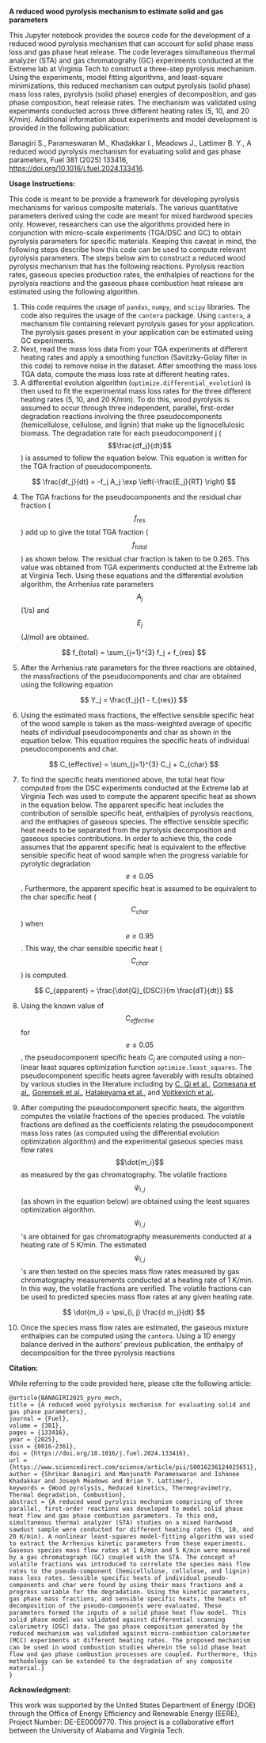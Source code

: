 **A reduced wood pyrolysis mechanism to estimate solid and gas parameters**

This Jupyter notebook provides the source code for the development of a reduced wood pyrolysis mechanism that can account for solid phase mass loss and gas phase heat release. The code leverages simultaneous thermal analyzer (STA) and gas chromatograhy (GC) experiments conducted at the Extreme lab at Virginia Tech to construct a three-step pyrolysis mechanism. Using the experiments, model fitting algorithms, and least-square minimizations, this reduced mechanism can output pyrolysis (solid phase) mass loss rates, pyrolysis (solid phase) energies of decomposition, and gas phase composition, heat release rates. The mechanism was validated using experiments conducted across three different heating rates (5, 10, and 20 K/min). Additional information about experiments and model development is provided in the following publication:

Banagiri S., Parameswaran M., Khadakkar I., Meadows J., Lattimer B. Y., A reduced wood pyrolysis mechanism for evaluating solid and gas phase parameters, Fuel 381 (2025) 133416, https://doi.org/10.1016/j.fuel.2024.133416.

**Usage Instructions:**

This code is meant to be provide a framework for developing pyrolysis mechanisms for various composite materials. The various quantitative parameters derived using the code are meant for mixed hardwood species only. However, researchers can use the algorithms provided here in conjunction with micro-scale experiments (TGA/DSC and GC) to obtain pyrolysis parameters for specific materials. Keeping this caveat in mind, the following steps describe how this code can be used to compute relevant pyrolysis parameters. The steps below aim to construct a reduced wood pyrolysis mechanism that has the following reactions. Pyrolysis reaction rates, gaseous species production rates, the enthalpies of reactions for the pyrolysis reactions and the gaseous phase combustion heat release are estimated using the following algorithm.





1. This code requires the usage of ```pandas```, ```numpy```, and ```scipy``` libraries. The code also requires the usage of the ```cantera``` package. Using ```cantera```, a mechanism file containing relevant pyrolysis gases for your application. The pyrolysis gases present in your application can be estimated using GC experiments.
2. Next, read the mass loss data from your TGA experiments at different heating rates and apply a smoothing function (Savitzky-Golay filter in this code) to remove noise in the dataset. After smoothing the mass loss TGA data, compute the mass loss rate at different heating rates.
3. A differential evolution algorithm (```optimize.differential_evolution```) is then used to fit the experimental mass loss rates for the three different heating rates (5, 10, and 20 K/min). To do this, wood pyrolysis is assumed to occur through three independent, parallel, first-order degradation reactions involving the three pseudocomponents (hemicellulose, cellulose, and lignin) that make up the lignocellulosic biomass. The degradation rate for each pseudocomponent j ($$\frac{df_j}{dt}$$) is assumed to follow the equation below. This equation is written for the TGA fraction of pseudocomponents.
   
$$
\frac{df_j}{dt} = -f_j A_j \exp \left(-\frac{E_j}{RT} \right)
$$

4. The TGA fractions for the pseudocomponents and the residual char fraction ($$f_{res}$$) add up to give the total TGA fraction ($$f_{total}$$) as shown below. The residual char fraction is taken to be 0.265. This value was obtained from TGA experiments conducted at the Extreme lab at Virginia Tech. Using these equations and the differential evolution algorithm, the Arrhenius rate parameters $$A_j$$ (1/s) and $$E_j$$ (J/mol) are obtained.
   
$$
f_{total} = \sum_{j=1}^{3} f_j + f_{res}
$$
   
5. After the Arrhenius rate parameters for the three reactions are obtained, the massfractions of the pseudocomponents and char are obtained using the following equation

$$
Y_j = \frac{f_j}{1 - f_{res}}
$$

6. Using the estimated mass fractions, the effective sensible specific heat of the wood sample is taken as the mass-weighted average of specific heats of individual pseudocomponents and char as shown in the equation below. This equation requires the specific heats of individual pseudocomponents and char.

$$
C_{effective} = \sum_{j=1}^{3} C_j + C_{char}
$$

7. To find the specific heats mentioned above, the total heat flow computed from the DSC experiments conducted at the Extreme lab at Virginia Tech was used to compute the apparent specific heat as shown in the equation below. The apparent specific heat includes the contribution of sensible specific heat, enthalpies of pyrolysis reactions, and the enthapies of gaseous species. The effective sensible specific heat needs to be separated from the pyrolysis decomposition and gaseous species contributions. In order to achieve this, the code assumes that the apparent specific heat is equivalent to the effective sensible specific heat of wood sample when the progress variable for pyrolytic degradation $$e \leq 0.05$$. Furthermore, the apparent specific heat is assumed to be equivalent to the char specific heat ($$C_{char}$$) when $$e \geq 0.95$$. This way, the char sensible specific heat ($$C_{char}$$) is computed.

$$
C_{apparent} = \frac{\dot{Q}_{DSC}}{m \frac{dT}{dt}}
$$

8. Using the known value of $$C_{effective}$$ for $$e \leq 0.05$$, the pseudocomponent specific heats $C_j$ are computed using a non-linear least squares optimization function ```optimize.least_squares```. The pseudocomponent specific heats agree favorably with results obtained by various studies in the literature including by [C. Qi et al.](https://doi.org/10.1515/hf-2019-0285), [Comesana et al.](https://www.tandfonline.com/doi/full/10.1179/1743967112Z.00000000055), [Gorensek et al.](https://pubs.acs.org/doi/10.1021/acssuschemeng.9b01278?src=getftr&utm_source=sciencedirect_contenthosting&getft_integrator=sciencedirect_contenthosting), [Hatakeyama et al.](https://doi.org/10.1016/0032-3861(82)90125-2), and [Voitkevich et al.](https://pubs.acs.org/doi/10.1021/je2012814?src=getftr&utm_source=sciencedirect_contenthosting&getft_integrator=sciencedirect_contenthosting).

9. After computing the pseudocomponent specific heats, the algorithm computes the volatile fractions of the species produced. The volatile fractions are defined as the coefficients relating the pseudocomponent mass loss rates (as computed using the differential evolution optimization algorithm) and the experimental gaseous species mass flow rates $$\dot{m_i}$$ as measured by the gas chromatography. The volatile fractions $$\psi_{i, j}$$ (as shown in the equation below) are obtained using the least squares optimization algorithm. $$\psi_{i, j}$$'s are obtained for gas chromatography measurements conducted at a heating rate of 5 K/min. The estimated $$\psi_{i, j}$$'s are then tested on the species mass flow rates measured by gas chromatography measurements conducted at a heating rate of 1 K/min. In this way, the volatile fractions are verified. The volatile fractions can be used to predicted species mass flow rates at any given heating rate.

$$
\dot{m_i} = \psi_{i, j} \frac{d m_j}{dt} 
$$

10. Once the species mass flow rates are estimated, the gaseous mixture enthalpies can be computed using the ```cantera```. Using a 1D energy balance derived in the authors' previous publication, the enthalpy of decomposition for the three pyrolysis reactions
   
**Citation:**

While referring to the code provided here, please cite the following article:

```
@article{BANAGIRI2025_pyro_mech,
title = {A reduced wood pyrolysis mechanism for evaluating solid and gas phase parameters},
journal = {Fuel},
volume = {381},
pages = {133416},
year = {2025},
issn = {0016-2361},
doi = {https://doi.org/10.1016/j.fuel.2024.133416},
url = {https://www.sciencedirect.com/science/article/pii/S0016236124025651},
author = {Shrikar Banagiri and Manjunath Parameswaran and Ishanee Khadakkar and Joseph Meadows and Brian Y. Lattimer},
keywords = {Wood pyrolysis, Reduced kinetics, Thermogravimetry, Thermal degradation, Combustion},
abstract = {A reduced wood pyrolysis mechanism comprising of three parallel, first-order reactions was developed to model solid phase heat flow and gas phase combustion parameters. To this end, simultaneous thermal analyzer (STA) studies on a mixed hardwood sawdust sample were conducted for different heating rates (5, 10, and 20 K/min). A nonlinear least-squares model-fitting algorithm was used to extract the Arrhenius kinetic parameters from these experiments. Gaseous species mass flow rates at 1 K/min and 5 K/min were measured by a gas chromatograph (GC) coupled with the STA. The concept of volatile fractions was introduced to correlate the species mass flow rates to the pseudo-component (hemicellulose, cellulose, and lignin) mass loss rates. Sensible specific heats of individual pseudo-components and char were found by using their mass fractions and a progress variable for the degradation. Using the kinetic parameters, gas phase mass fractions, and sensible specific heats, the heats of decomposition of the pseudo-components were evaluated. These parameters formed the inputs of a solid phase heat flow model. This solid phase model was validated against differential scanning calorimetry (DSC) data. The gas phase composition generated by the reduced mechanism was validated against micro-combustion calorimeter (MCC) experiments at different heating rates. The proposed mechanism can be used in wood combustion studies wherein the solid phase heat flow and gas phase combustion processes are coupled. Furthermore, this methodology can be extended to the degradation of any composite material.}
}
```

**Acknowledgment:**

This work was supported by the United States Department of Energy (DOE) through the Office of Energy Efficiency and Renewable Energy (EERE), Project Number: DE-EE0009770. This project is a collaborative effort between the University of Alabama and Virginia Tech. 
